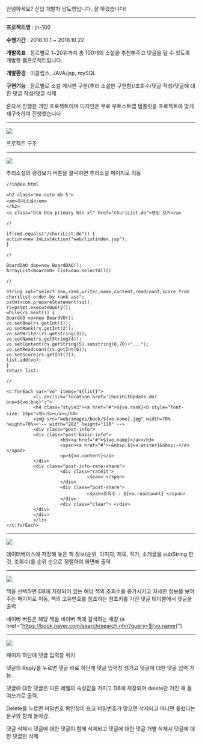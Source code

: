 안녕하세요?
신입 개발자 남도영입니다.
잘 하겠습니다!
***
**프로젝트명** : jn-100

**수행기간** : 2018.10.1 ~ 2018.10.22

**개발목표** : 장르별로 1~20위까지 총 100개의 소설을 추천해주고 댓글을 달 수 있도록 개발한 웹프로젝트입니다.

**개발환경** : 이클립스, JAVA/jsp, mySQL

**구현기능** : 장르별로 소설 게시판 구분(추리 소설만 구현함)/조회수/댓글 작성/댓글에 대한 댓글 작성/댓글 삭제
          
혼자서 진행한 개인 프로젝트이며 디자인은 무료 부트스트랩 템플릿을 프로젝트에 맞게 재구축하여 진행했습니다

---

<img src="https://user-images.githubusercontent.com/43259813/47989435-596c2080-e128-11e8-8fb6-86069d66d658.jpg">

프로젝트 구조

---

<img src="https://user-images.githubusercontent.com/43259813/47988210-fdec6380-e124-11e8-8173-e98d79dfa166.jpg">

추리소설의 랭킹보기 버튼을 클릭하면 추리소설 페이지로 이동
```{.java}
//index.html

<h2 class="mx-auto mb-5">
<em>추리소설</em>
</h2>
<a class="btn btn-primary btn-xl" href="churiList.do">랭킹 보기</a>

//

if(cmd.equals("/churiList.do")) {
action=new JnListAction("web/listindex.jsp");
}

//

BoardDAO dao=new BoardDAO();
ArrayList<BoardVO> list=dao.selectAll()

//

String sql="select bno,rank,writer,name,content,readcount,score from churilist order by rank asc";
pstmt=con.prepareStatement(sql);
rs=pstmt.executeQuery();
while(rs.next()) {
BoardVO vo=new BoardVO();
vo.setBno(rs.getInt(1));
vo.setRank(rs.getInt(2));
vo.setWriter(rs.getString(3));
vo.setName(rs.getString(4));
vo.setContent(rs.getString(5).substring(0,70)+"...");
vo.setReadcount(rs.getInt(6));
vo.setScore(rs.getInt(7));
list.add(vo);
}
return list;

//

<c:forEach var="vo" items="${list}">
          <li onclick="location.href='churiHitUpdate.do?bno=${vo.bno}';">
          <h4 class="style2"><a href="#">${vo.rank}<b style="font-size: 13px">위</b></a></h4>
          <img src="web/images/book/${vo.name}.jpg" width=70% height=70%><!-- width="282" height="118" -->
          <div class="post-info">
          <div class="post-basic-info">
                    <h3><a href="#">${vo.name}</a></h3>
                    <span><a href="#">-&nbsp;${vo.writer}&nbsp;-</a></span>
                    <p>${vo.content}</p>
          </div>
          <div class="post-info-rate-share">
                    <div class="rateit">
                              <span> </span>
                    </div>
                    <div class="post-share">
                              <span>조회수 : ${vo.readcount} </span>
                    </div>
                    <div class="clear"> </div>
          </div>
          </div>
          </li>
</c:forEach>
```
---

<img src="https://user-images.githubusercontent.com/43259813/47988212-fdec6380-e124-11e8-976c-57e0ee10600c.jpg">

데이터베이스에 저장해 놓은 책 정보(순위, 이미지, 제목, 작가, 소개글을 subString 한것, 조회수)를 순위 순으로 정렬하여 화면에 출력

---

<img src="https://user-images.githubusercontent.com/43259813/47988213-fdec6380-e124-11e8-8d05-0c18fc0ca160.jpg">

책을 선택하면 DB에 저장되어 있는 해당 책의 조회수를 증가시키고 자세한 정보를 보여주는 페이지로 이동, 책의 고유번호를 참조하는 참조키를 가진 댓글 테이블에서 댓글을 출력

네이버 버튼은 해당 책을 네이버 책에 검색하는 새창
(a href="https://book.naver.com/search/search.nhn?query=${vo.name}")

---

<img src="https://user-images.githubusercontent.com/43259813/47988214-fe84fa00-e124-11e8-9a52-6c9b38804998.jpg">

페이지 하단에 댓글 입력창 위치

댓글의 Reply를 누르면 댓글 바로 하단에 댓글 입력창 생기고 댓글에 대한 댓글 입력 가능.

댓글에 대한 댓글은 다른 레벨의 속성값을 가지고 DB에 저장되며 delete만 가진 채 들여쓰기로 출력.

Delete를 누르면 비밀번호 확인창이 뜨고 비밀번호가 맞으면 삭제되고 아니면 틀렸다는 문구와 함께 돌아감. 

댓글 삭제시 댓글에 대한 댓글이 함께 삭제되고 댓글에 대한 댓글 개별 삭제시 댓글에 대한 댓글만 삭제
